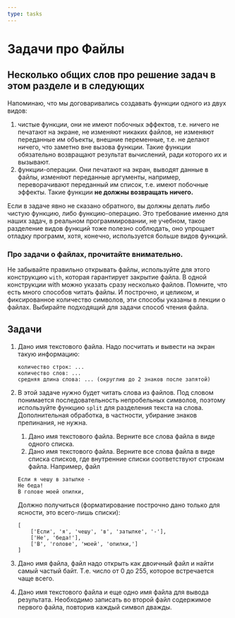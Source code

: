 ```yaml
---
type: tasks
---
```

# Задачи про Файлы

## Несколько общих слов про решение задач в этом разделе и в следующих

Напоминаю, что мы договаривались создавать функции одного из двух видов:
1. чистые функции, они не имеют побочных эффектов, т.е. ничего не печатают на экране, не изменяют никаких файлов,
не изменяют переданные им объекты, внешние переменные, т.е. не делают ничего, что заметно вне вызова функции. Такие
функции обязательно возвращают результат вычислений, ради которого их и вызывают.
1. функции-операции. Они печатают на экран, выводят данные в файлы, изменяют переданные аргументы, например, переворачивают переданный им список, т.е. имеют побочные эффекты. Такие функции **не должны возвращать ничего.**

Если в задаче явно не сказано обратного, вы должны делать либо чистую функцию, либо функцию-операцию. Это требование
именно для наших задач, в реальном программировании, не учебном,
такое разделение видов функций тоже полезно соблюдать, оно упрощает отладку программ, хотя, конечно, используется
больше видов функций.

### Про задачи о файлах, прочитайте внимательно.

Не забывайте правильно открывать файлы, используйте для этого конструкцию `with`, которая
гарантирует закрытие файла. В одной конструкции with можно указать сразу несколько файлов.
Помните, что есть много способов читать файлы. И построчно, и целиком, и фиксированное
количество символов, эти способы указаны в лекции о файлах. Выбирайте подходящий для задачи
способ чтения файла.
## Задачи

1. Дано имя текстового файла. Надо посчитать и вывести на экран такую информацию:
    ```
    количество строк: ...
    количество слов: ...
    средняя длина слова: ... (округлив до 2 знаков после запятой)
    ```
   
1. В этой задаче нужно будет читать слова из файлов. Под словом понимается последовательность
   непробельных символов, поэтому используйте функцию `split` для разделения текста на слова. Дополнительная обработка,
   в частности, убирание знаков препинания, не нужна.
    1. Дано имя текстового файла. Верните все слова файла в виде одного списка.
    1. Дано имя текстового файла. Верните все слова файла в виде списка списков, где внутренние списки соответствуют строкам
    файла. Например, файл
    ```
    Если я чешу в затылке - 
    Не беда! 
    В голове моей опилки, 
    ```
   
    Должно получиться (форматирование построчно дано только для ясности, это всего-лишь списки):
    
    ```
    [
        ['Если', 'я', 'чешу', 'в', 'затылке', '-'],
        ['Не', 'беда!'],
        ['В', 'голове', 'моей', 'опилки,']
    ]
    ```
1. Дано имя файла, файл надо открыть как двоичный файл и найти самый частый байт. Т.е. число от 0 до 255, которое встречается
чаще всего.

1. Дано имя текстового файла и еще одно имя файла для вывода результата. Необходимо записать во второй файл содержимое первого файла,
повторив каждый символ дважды.
